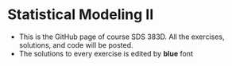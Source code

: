 # Statistical Modeling II
- This is the GitHub page of course SDS 383D. All the exercises, solutions, and code will be posted. 
- The solutions to every exercise is edited by __blue__ font


